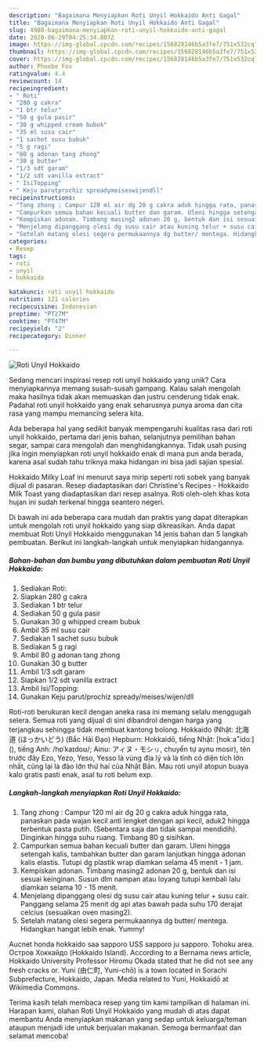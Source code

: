 ```yaml
---
description: "Bagaimana Menyiapkan Roti Unyil Hokkaido Anti Gagal"
title: "Bagaimana Menyiapkan Roti Unyil Hokkaido Anti Gagal"
slug: 4908-bagaimana-menyiapkan-roti-unyil-hokkaido-anti-gagal
date: 2020-06-29T04:25:34.807Z
image: https://img-global.cpcdn.com/recipes/156828146b5a3fe7/751x532cq70/roti-unyil-hokkaido-foto-resep-utama.jpg
thumbnail: https://img-global.cpcdn.com/recipes/156828146b5a3fe7/751x532cq70/roti-unyil-hokkaido-foto-resep-utama.jpg
cover: https://img-global.cpcdn.com/recipes/156828146b5a3fe7/751x532cq70/roti-unyil-hokkaido-foto-resep-utama.jpg
author: Phoebe Fox
ratingvalue: 4.4
reviewcount: 14
recipeingredient:
- " Roti"
- "280 g cakra"
- "1 btr telur"
- "50 g gula pasir"
- "30 g whipped cream bubuk"
- "35 ml susu cair"
- "1 sachet susu bubuk"
- "5 g ragi"
- "80 g adonan tang zhong"
- "30 g butter"
- "1/3 sdt garam"
- "1/2 sdt vanilla extract"
- " IsiTopping"
- " Keju parutprochiz spreadymeiseswijendll"
recipeinstructions:
- "Tang zhong : Campur 120 ml air dg 20 g cakra aduk hingga rata, panaskan pada wajan kecil anti lengket dengan api kecil, aduk2 hingga terbentuk pasta putih. (Sebentara saja dan tidak sampai mendidih). Dinginkan hingga suhu ruang. Timbang 80 g sisihkan."
- "Campurkan semua bahan kecuali butter dan garam. Uleni hingga setengah kalis, tambahkan butter dan garam lanjutkan hingga adonan kalis elastis. Tutupi dg plastik wrap diamkan selama 45 menit - 1 jam."
- "Kempiskan adonan. Timbang masing2 adonan 20 g, bentuk dan isi sesuai keinginan. Susun dlm nampan atau loyang tutupi kembali lalu diamkan selama 10 - 15 menit."
- "Menjelang dipanggang olesi dg susu cair atau kuning telur + susu cair. Panggang selama 25 menit dg api atas bawah pada suhu 170 derajat celcius (sesuaikan oven masing2)."
- "Setelah matang olesi segera permukaannya dg butter/ mentega. Hidangkan hangat lebih enak. Yummy!"
categories:
- Resep
tags:
- roti
- unyil
- hokkaido

katakunci: roti unyil hokkaido 
nutrition: 121 calories
recipecuisine: Indonesian
preptime: "PT27M"
cooktime: "PT47M"
recipeyield: "2"
recipecategory: Dinner

---
```



![Roti Unyil Hokkaido](https://img-global.cpcdn.com/recipes/156828146b5a3fe7/751x532cq70/roti-unyil-hokkaido-foto-resep-utama.jpg)

Sedang mencari inspirasi resep roti unyil hokkaido yang unik? Cara menyiapkannya memang susah-susah gampang. Kalau salah mengolah maka hasilnya tidak akan memuaskan dan justru cenderung tidak enak. Padahal roti unyil hokkaido yang enak seharusnya punya aroma dan cita rasa yang mampu memancing selera kita.

Ada beberapa hal yang sedikit banyak mempengaruhi kualitas rasa dari roti unyil hokkaido, pertama dari jenis bahan, selanjutnya pemilihan bahan segar, sampai cara mengolah dan menghidangkannya. Tidak usah pusing jika ingin menyiapkan roti unyil hokkaido enak di mana pun anda berada, karena asal sudah tahu triknya maka hidangan ini bisa jadi sajian spesial.

Hokkaido Milky Loaf ini menurut saya mirip seperti roti sobek yang banyak dijual di pasaran. Resep diadaptasikan dari Christine&#39;s Recipes - Hokkaido Milk Toast yang diadaptasikan dari resep asalnya. Roti oleh-oleh khas kota hujan ini sudah terkenal hingga seantero negeri.


Di bawah ini ada beberapa cara mudah dan praktis yang dapat diterapkan untuk mengolah roti unyil hokkaido yang siap dikreasikan. Anda dapat membuat Roti Unyil Hokkaido menggunakan 14 jenis bahan dan 5 langkah pembuatan. Berikut ini langkah-langkah untuk menyiapkan hidangannya.

<!--inarticleads1-->

##### Bahan-bahan dan bumbu yang dibutuhkan dalam pembuatan Roti Unyil Hokkaido:

1. Sediakan  Roti:
1. Siapkan 280 g cakra
1. Sediakan 1 btr telur
1. Sediakan 50 g gula pasir
1. Gunakan 30 g whipped cream bubuk
1. Ambil 35 ml susu cair
1. Sediakan 1 sachet susu bubuk
1. Sediakan 5 g ragi
1. Ambil 80 g adonan tang zhong
1. Gunakan 30 g butter
1. Ambil 1/3 sdt garam
1. Siapkan 1/2 sdt vanilla extract
1. Ambil  Isi/Topping:
1. Gunakan  Keju parut/prochiz spready/meises/wijen/dll


Roti-roti berukuran kecil dengan aneka rasa ini memang selalu menggugah selera. Semua roti yang dijual di sini dibandrol dengan harga yang terjangkau sehingga tidak membuat kantong bolong. Hokkaido (Nhật: 北海道 (ほっかいどう) (Bắc Hải Đạo) Hepburn: Hokkaidō, tiếng Nhật: [hokːaꜜidoː] (), tiếng Anh: /hɒˈkaɪdoʊ/; Ainu: アィヌ・モシㇼ‎, chuyển tự aynu mosir), tên trước đây Ezo, Yezo, Yeso, Yesso là vùng địa lý và là tỉnh có diện tích lớn nhất, cũng lại là đảo lớn thứ hai của Nhật Bản. Mau roti unyil atopun buaya kalo gratis pasti enak, asal tu roti belum exp. 

<!--inarticleads2-->

##### Langkah-langkah menyiapkan Roti Unyil Hokkaido:

1. Tang zhong : Campur 120 ml air dg 20 g cakra aduk hingga rata, panaskan pada wajan kecil anti lengket dengan api kecil, aduk2 hingga terbentuk pasta putih. (Sebentara saja dan tidak sampai mendidih). Dinginkan hingga suhu ruang. Timbang 80 g sisihkan.
1. Campurkan semua bahan kecuali butter dan garam. Uleni hingga setengah kalis, tambahkan butter dan garam lanjutkan hingga adonan kalis elastis. Tutupi dg plastik wrap diamkan selama 45 menit - 1 jam.
1. Kempiskan adonan. Timbang masing2 adonan 20 g, bentuk dan isi sesuai keinginan. Susun dlm nampan atau loyang tutupi kembali lalu diamkan selama 10 - 15 menit.
1. Menjelang dipanggang olesi dg susu cair atau kuning telur + susu cair. Panggang selama 25 menit dg api atas bawah pada suhu 170 derajat celcius (sesuaikan oven masing2).
1. Setelah matang olesi segera permukaannya dg butter/ mentega. Hidangkan hangat lebih enak. Yummy!


Aucnet honda hokkaido saa sapporo USS sapporo ju sapporo. Tohoku area. Остров Хоккайдо (Hokkaido Island). According to a Bernama news article, Hokkaido University Professor Hiromu Okada stated that he did not see any fresh cracks or. Yuni (由仁町, Yuni-chō) is a town located in Sorachi Subprefecture, Hokkaido, Japan. Media related to Yuni, Hokkaidō at Wikimedia Commons. 

Terima kasih telah membaca resep yang tim kami tampilkan di halaman ini. Harapan kami, olahan Roti Unyil Hokkaido yang mudah di atas dapat membantu Anda menyiapkan makanan yang sedap untuk keluarga/teman ataupun menjadi ide untuk berjualan makanan. Semoga bermanfaat dan selamat mencoba!
